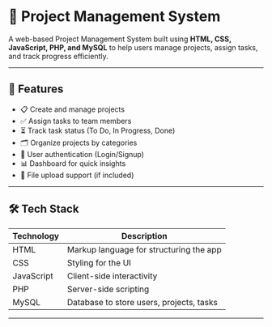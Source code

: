 # 📁 Project Management System

A web-based Project Management System built using **HTML, CSS, JavaScript, PHP, and MySQL** to help users manage projects, assign tasks, and track progress efficiently.

---

## 🚀 Features

- 📋 Create and manage projects
- ✅ Assign tasks to team members
- ⏳ Track task status (To Do, In Progress, Done)
- 🗂️ Organize projects by categories
- 🔐 User authentication (Login/Signup)
- 📊 Dashboard for quick insights
- 📁 File upload support (if included)

---

## 🛠️ Tech Stack

| Technology | Description |
|------------|-------------|
| HTML       | Markup language for structuring the app |
| CSS        | Styling for the UI |
| JavaScript | Client-side interactivity |
| PHP        | Server-side scripting |
| MySQL      | Database to store users, projects, tasks |

---

